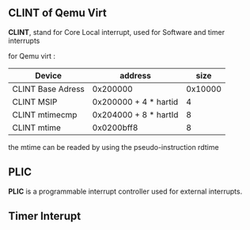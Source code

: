 ## CLINT of Qemu Virt

**CLINT**, stand for Core Local interrupt, used for Software and timer interrupts

for Qemu virt :

| Device              |   address               |    size   |
|---------------------|-------------------------|-----------|
| CLINT Base Adress   |     0x200000            |  0x10000  |
| CLINT MSIP          | 0x200000 + 4 * hartid   |     4     |
| CLINT mtimecmp      |   0x204000 + 8 * hartId |     8     |
| CLINT mtime         |     0x0200bff8          |     8     |

the mtime can be readed by using the pseudo-instruction rdtime

## PLIC
**PLIC** is a programmable interrupt controller used for external interrupts. 


## Timer Interupt
